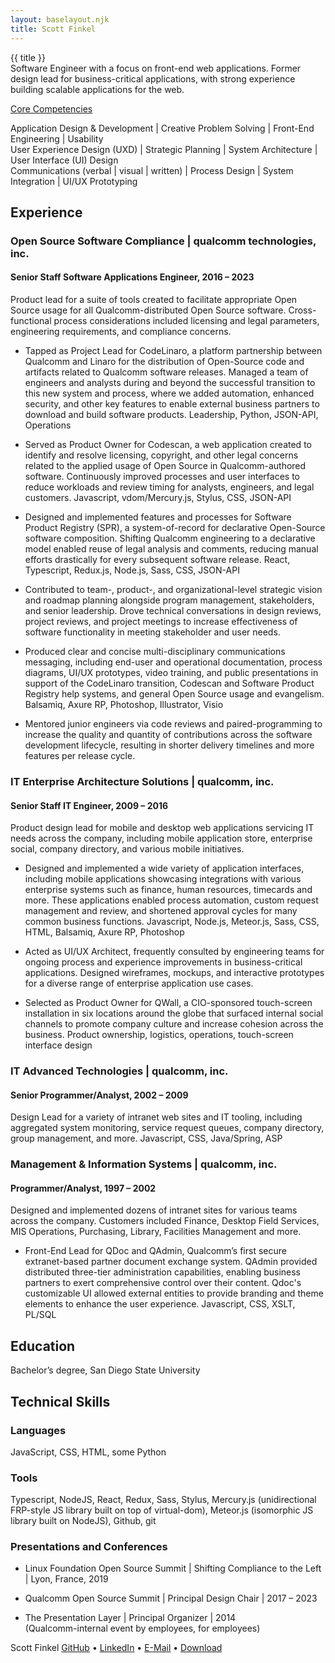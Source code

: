 ```yaml
---
layout: baselayout.njk
title: Scott Finkel
---
```


<div class="title-wrapper">
<div class="title-text">{{ title }}</div>
<div class="title-icon-links">
        <a href="https://github.com/finkelscott" class="icon-link">
            <i class="icon-github-squared"></i>
        </a>
        <a href="https://www.linkedin.com/in/scottfinkel" class="icon-link">
            <i class="icon-linkedin-squared"></i>
        </a>
        <a href="mailto:scott@finkels.net" class="icon-link">
            <i class="icon-mail-squared"></i>
        </a>
    </div>
</div>

<div class="profile-text">
Software Engineer with a focus on front-end web applications. Former design lead for business-critical applications, with strong experience building scalable applications for the web.
</div>

<div class="core-competencies">
<p style="text-decoration: underline;">
Core Competencies</p>
<p>
Application Design & Development  |  Creative Problem Solving  |  Front-End Engineering  |  Usability <br />
User Experience Design (UXD)  |  Strategic Planning  |  System Architecture  |  User Interface (UI) Design <br />
Communications (verbal | visual | written)  |  Process Design  |  System Integration  |  UI/UX Prototyping <br />
</div>

<h2>Experience</h2>

<h3>Open Source Software Compliance | qualcomm technologies, inc.</h3>

<h4>Senior Staff Software Applications Engineer, 2016 – 2023</h4>
<p>Product lead for a suite of tools created to facilitate appropriate Open Source usage for all Qualcomm-distributed Open Source software. Cross-functional process considerations included licensing and legal parameters, engineering requirements, and compliance concerns.</p>

<ul>
<li>
<p> 
Tapped as Project Lead for CodeLinaro, a platform partnership between Qualcomm and Linaro for the distribution of Open-Source code and artifacts related to Qualcomm software releases. Managed a team of engineers and analysts during and beyond the successful transition to this new system and process, where we added automation, enhanced security, and other key features to enable external business partners to download and build software products.
<span class="technologies-text">Leadership, Python, JSON-API, Operations</span>
</p>
</li>
<li>
<p>Served as Product Owner for Codescan, a web application created to identify and resolve licensing, copyright, and other legal concerns related to the applied usage of Open Source in Qualcomm-authored software. Continuously improved processes and user interfaces to reduce workloads and review timing for analysts, engineers, and legal customers.
<span class="technologies-text">Javascript, vdom/Mercury.js, Stylus, CSS, JSON-API</span>
</p>
</li>
<li>
<p>
Designed and implemented features and processes for Software Product Registry (SPR), a system-of-record for declarative Open-Source software composition. Shifting Qualcomm engineering to a declarative model enabled reuse of legal analysis and comments, reducing manual efforts drastically for every subsequent software release.
<span class="technologies-text">React, Typescript, Redux.js, Node.js, Sass, CSS, JSON-API</span>
</p>
</li>
<li>
<p>
Contributed to team-, product-, and organizational-level strategic vision and roadmap planning alongside program management, stakeholders, and senior leadership. Drove technical conversations in design reviews, project reviews, and project meetings to increase effectiveness of software functionality in meeting stakeholder and user needs.
</p>
</li>
<li>
<p>
Produced clear and concise multi-disciplinary communications messaging, including end-user and operational documentation, process diagrams, UI/UX prototypes, video training, and public presentations in support of the CodeLinaro transition,  Codescan and Software Product Registry help systems, and general Open Source usage and evangelism.
<span class="technologies-text">Balsamiq, Axure RP, Photoshop, Illustrator, Visio</span>
</p>
</li>
<li>
<p>
Mentored junior engineers via code reviews and paired-programming to increase the quality and quantity of contributions across the software development lifecycle, resulting in shorter delivery timelines and more features per release cycle.
</p>
</li>
</ul>

<h3>
IT Enterprise Architecture Solutions | qualcomm, inc.
</h3>

<h4>Senior Staff IT Engineer, 2009 – 2016</h4>
<p>Product design lead for mobile and desktop web applications servicing IT needs across the company, including mobile application store, enterprise social, company directory, and various mobile initiatives.</p>

<ul>
<li>
<p>
Designed and implemented a wide variety of application interfaces, including mobile applications showcasing integrations with various enterprise systems such as finance, human resources, timecards and more. These applications enabled process automation, custom request management and review, and shortened approval cycles for many common business functions. 
<span class="technologies-text">Javascript, Node.js, Meteor.js, Sass, CSS, HTML, Balsamiq, Axure RP, Photoshop</span>
</p>
</li>
<li>
<p>
Acted as UI/UX Architect, frequently consulted by engineering teams for ongoing process and experience improvements in business-critical applications. Designed wireframes, mockups, and interactive prototypes for a diverse range of enterprise application use cases. 
</p>
</li>
<li>
<p>
Selected as Product Owner for QWall, a CIO-sponsored touch-screen installation in six locations around the globe that surfaced internal social channels to promote company culture and increase cohesion across the business.
<span class="technologies-text">Product ownership, logistics, operations, touch-screen interface design</span>
</p>
</li>
</ul>

<h3>IT Advanced Technologies | qualcomm, inc.</h3>
<h4>Senior Programmer/Analyst, 2002 – 2009</h4>
<p>
Design Lead for a variety of intranet web sites and IT tooling, including aggregated system monitoring, service request queues, company directory, group management, and more.
<span class="technologies-text">Javascript, CSS, Java/Spring, ASP</span>
</p>

<h3>Management & Information Systems | qualcomm, inc.</h3>
<h4>Programmer/Analyst, 1997 – 2002</h4>
<p>Designed and implemented dozens of intranet sites for various teams across the company. Customers included Finance, Desktop Field Services, MIS Operations, Purchasing, Library, Facilities Management and more.
</p>
<ul>
<li>
<p>
Front-End Lead for QDoc and QAdmin, Qualcomm’s first secure extranet-based partner document exchange system. QAdmin provided distributed three-tier administration capabilities, enabling business partners to exert comprehensive control over their content. Qdoc's customizable UI allowed external entities to provide branding and theme elements to enhance the user experience.
<span class="technologies-text">Javascript, CSS, XSLT, PL/SQL</span>
</p>
</li>
</ul>

<h2>Education</h2>
<p>
Bachelor’s degree, San Diego State University
</p>

<h2>Technical Skills</h2>
<h3>Languages</h3>
<p>JavaScript, CSS, HTML, some Python</p>

<h3>Tools</h3>
<p>Typescript, NodeJS, React, Redux, Sass, Stylus, Mercury.js (unidirectional FRP-style JS library built on top of virtual-dom), Meteor.js (isomorphic JS library built on NodeJS), Github, git</p>

<h3>Presentations and Conferences</h3>
<ul>
<li>
<p>
Linux Foundation Open Source Summit | Shifting Compliance to the Left | Lyon, France, 2019
</p>
</li>

<li>
<p>
Qualcomm Open Source Summit | Principal Design Chair | 2017 – 2023
</p>
</li>

<li>
<p>
The Presentation Layer | Principal Organizer | 2014</br/>
(Qualcomm-internal event by employees, for employees)
</p>
</li>
</ul>

<div class="footer">
<span class="footer-left">Scott Finkel</span>
<span class="footer-right">
<a href="https://github.com/finkelscott">GitHub</a>
 • 
<a href="https://www.linkedin.com/in/scott-finkel-304838">LinkedIn</a>
 • 
<a href="mailto:scott.finkel@gmail.com">E-Mail</a>
 • 
<a href="Scott-Finkel-09222023-1130.docx">Download</a>
</span>
</div>
